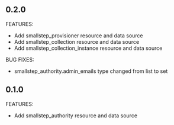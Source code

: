 ## 0.2.0

FEATURES:

* Add smallstep_provisioner resource and data source
* Add smallstep_collection resource and data source
* Add smallstep_collection_instance resource and data source

BUG FIXES:

* smallstep_authority.admin_emails type changed from list to set

## 0.1.0

FEATURES:

* Add smallstep_authority resource and data source
